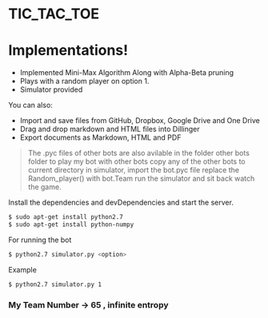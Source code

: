 # TIC_TAC_TOE

# Implementations!

  - Implemented Mini-Max Algorithm Along with Alpha-Beta pruning
  - Plays with a random player on option 1.
  - Simulator provided


You can also:
  - Import and save files from GitHub, Dropbox, Google Drive and One Drive
  - Drag and drop markdown and HTML files into Dillinger
  - Export documents as Markdown, HTML and PDF


> The .pyc files of other bots are also avilable in the folder other bots folder
> to play my bot with other bots copy any of the other bots to current directory
> in simulator, import the bot.pyc file replace the Random_player() with bot.Team<botnumber>
> run the simulator and sit back watch the game.

Install the dependencies and devDependencies and start the server.

```sh
$ sudo apt-get install python2.7
$ sudo apt-get install python-numpy
```
For running the bot 
```sh
$ python2.7 simulator.py <option>
```
Example
```sh
$ python2.7 simulator.py 1
```
### My Team Number -> 65 , infinite entropy
